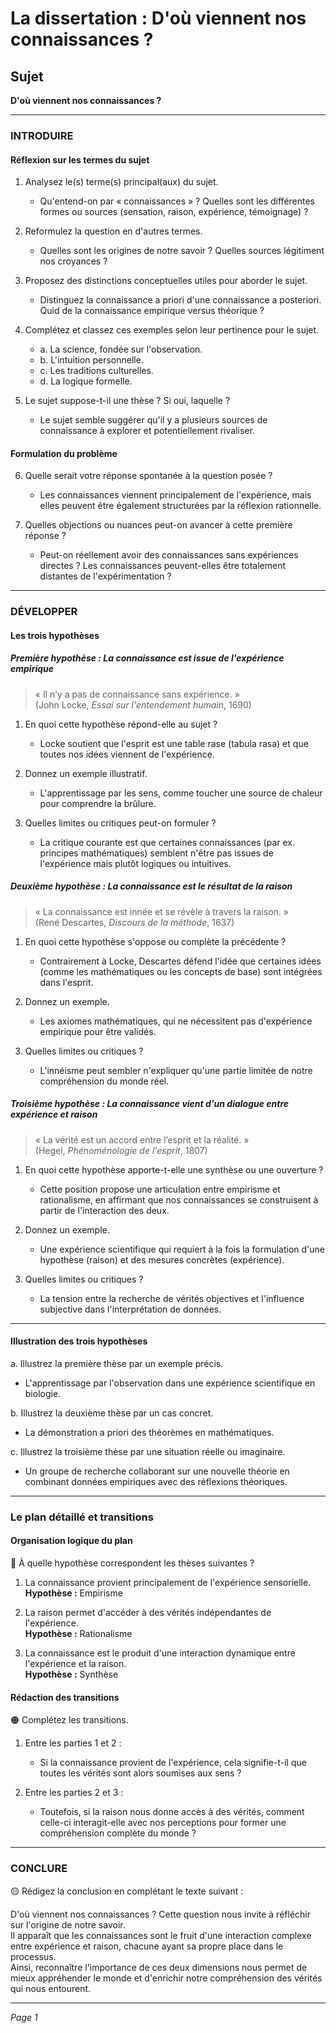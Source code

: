# La dissertation : D'où viennent nos connaissances ?

## Sujet
**D'où viennent nos connaissances ?**

---

### INTRODUIRE

#### Réflexion sur les termes du sujet

1. Analysez le(s) terme(s) principal(aux) du sujet.  
   - Qu'entend-on par « connaissances » ? Quelles sont les différentes formes ou sources (sensation, raison, expérience, témoignage) ?
  
2. Reformulez la question en d'autres termes.  
   - Quelles sont les origines de notre savoir ? Quelles sources légitiment nos croyances ?

3. Proposez des distinctions conceptuelles utiles pour aborder le sujet.  
   - Distinguez la connaissance a priori d'une connaissance a posteriori. Quid de la connaissance empirique versus théorique ?

4. Complétez et classez ces exemples selon leur pertinence pour le sujet.  
   - a. La science, fondée sur l'observation.  
   - b. L'intuition personnelle.  
   - c. Les traditions culturelles.  
   - d. La logique formelle.

5. Le sujet suppose-t-il une thèse ? Si oui, laquelle ?  
   - Le sujet semble suggérer qu'il y a plusieurs sources de connaissance à explorer et potentiellement rivaliser.

#### Formulation du problème

6. Quelle serait votre réponse spontanée à la question posée ?  
   - Les connaissances viennent principalement de l'expérience, mais elles peuvent être également structurées par la réflexion rationnelle.

7. Quelles objections ou nuances peut-on avancer à cette première réponse ?  
   - Peut-on réellement avoir des connaissances sans expériences directes ? Les connaissances peuvent-elles être totalement distantes de l'expérimentation ?

---

### DÉVELOPPER

#### Les trois hypothèses

##### Première hypothèse : La connaissance est issue de l'expérience empirique

> « Il n’y a pas de connaissance sans expérience. »  
> (John Locke, *Essai sur l'entendement humain*, 1690)

1. En quoi cette hypothèse répond-elle au sujet ?  
   - Locke soutient que l'esprit est une table rase (tabula rasa) et que toutes nos idées viennent de l'expérience.

2. Donnez un exemple illustratif.  
   - L'apprentissage par les sens, comme toucher une source de chaleur pour comprendre la brûlure.

3. Quelles limites ou critiques peut-on formuler ?  
   - La critique courante est que certaines connaissances (par ex. principes mathématiques) semblent n'être pas issues de l'expérience mais plutôt logiques ou intuitives.

##### Deuxième hypothèse : La connaissance est le résultat de la raison

> « La connaissance est innée et se révèle à travers la raison. »  
> (René Descartes, *Discours de la méthode*, 1637)

1. En quoi cette hypothèse s'oppose ou complète la précédente ?  
   - Contrairement à Locke, Descartes défend l'idée que certaines idées (comme les mathématiques ou les concepts de base) sont intégrées dans l'esprit.

2. Donnez un exemple.  
   - Les axiomes mathématiques, qui ne nécessitent pas d'expérience empirique pour être validés.

3. Quelles limites ou critiques ?  
   - L'innéisme peut sembler n'expliquer qu'une partie limitée de notre compréhension du monde réel.

##### Troisième hypothèse : La connaissance vient d'un dialogue entre expérience et raison

> « La vérité est un accord entre l’esprit et la réalité. »  
> (Hegel, *Phénoménologie de l'esprit*, 1807)

1. En quoi cette hypothèse apporte-t-elle une synthèse ou une ouverture ?  
   - Cette position propose une articulation entre empirisme et rationalisme, en affirmant que nos connaissances se construisent à partir de l'interaction des deux.

2. Donnez un exemple.  
   - Une expérience scientifique qui requiert à la fois la formulation d'une hypothèse (raison) et des mesures concrètes (expérience).

3. Quelles limites ou critiques ?  
   - La tension entre la recherche de vérités objectives et l'influence subjective dans l'interprétation de données.

---

#### Illustration des trois hypothèses

a. Illustrez la première thèse par un exemple précis.  
   - L'apprentissage par l'observation dans une expérience scientifique en biologie.

b. Illustrez la deuxième thèse par un cas concret.  
   - La démonstration a priori des théorèmes en mathématiques.

c. Illustrez la troisième thèse par une situation réelle ou imaginaire.  
   - Un groupe de recherche collaborant sur une nouvelle théorie en combinant données empiriques avec des réflexions théoriques.

---

### Le plan détaillé et transitions

#### Organisation logique du plan

🔴 À quelle hypothèse correspondent les thèses suivantes ?

1. La connaissance provient principalement de l'expérience sensorielle.  
   **Hypothèse :** Empirisme

2. La raison permet d'accéder à des vérités indépendantes de l'expérience.  
   **Hypothèse :** Rationalisme

3. La connaissance est le produit d'une interaction dynamique entre l'expérience et la raison.  
   **Hypothèse :** Synthèse

#### Rédaction des transitions

🟠 Complétez les transitions.

1. Entre les parties 1 et 2 :  
   - Si la connaissance provient de l'expérience, cela signifie-t-il que toutes les vérités sont alors soumises aux sens ?

2. Entre les parties 2 et 3 :  
   - Toutefois, si la raison nous donne accès à des vérités, comment celle-ci interagit-elle avec nos perceptions pour former une compréhension complète du monde ?

---

### CONCLURE

🟡 Rédigez la conclusion en complétant le texte suivant :

D'où viennent nos connaissances ? Cette question nous invite à réfléchir sur l'origine de notre savoir.  
Il apparaît que les connaissances sont le fruit d'une interaction complexe entre expérience et raison, chacune ayant sa propre place dans le processus.  
Ainsi, reconnaître l'importance de ces deux dimensions nous permet de mieux appréhender le monde et d'enrichir notre compréhension des vérités qui nous entourent.  

---

*Page 1*